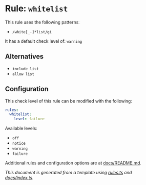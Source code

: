# Rule: `whitelist`

This rule uses the following patterns: 
* `/white[_-]*list/gi`

It has a default check level of: `warning`

## Alternatives
* `include list`
* `allow list`

## Configuration

This check level of this rule can be modified with the following:

```yml
rules:
  whitelist:
    level: failure
```

Available levels: 

* `off`
* `notice`
* `warning`
* `failure`

Additional rules and configuration options are at [docs/README.md](../README.md).

_This document is generated from a template using [rules.ts](https://github.com/jpoehnelt/in-solidarity-bot/blob/main/src/rules.ts) and [docs/index.ts](https://github.com/jpoehnelt/in-solidarity-bot/blob/main/docs/index.ts)._
